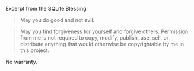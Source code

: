 Excerpt from the SQLite Blessing
>    May you do good and not evil.

>    May you find forgiveness for yourself and forgive others.
Permission from me is not required to copy, modify, publish, use, sell, or distribute anything that would otherwise be copyrightable by me in this project.

No warranty.
